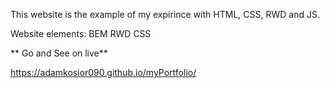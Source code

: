 This website is the example of my expirince with HTML, CSS, RWD and JS.

Website elements:
BEM
RWD
CSS

** Go and See on live**

https://adamkosior090.github.io/myPortfolio/
